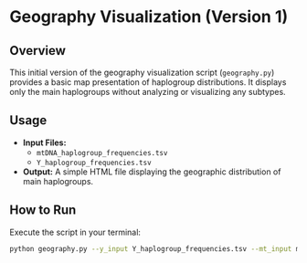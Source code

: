 # Geography Visualization (Version 1)

## Overview
This initial version of the geography visualization script (`geography.py`) provides a basic map presentation of haplogroup distributions. It displays only the main haplogroups without analyzing or visualizing any subtypes.

## Usage
- **Input Files:**  
  - `mtDNA_haplogroup_frequencies.tsv`  
  - `Y_haplogroup_frequencies.tsv`
- **Output:** A simple HTML file displaying the geographic distribution of main haplogroups.

## How to Run
Execute the script in your terminal:
```bash
python geography.py --y_input Y_haplogroup_frequencies.tsv --mt_input mtDNA_haplogroup_frequencies.tsv
